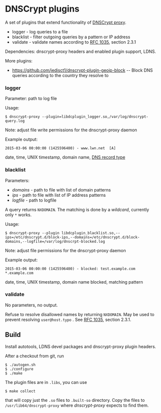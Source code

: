 DNSCrypt plugins
================

A set of plugins that extend functionality of [DNSCrypt proxy](https://dnscrypt.org).

* logger - log queries to a file
* blacklist - filter outgoing queries by a pattern or IP address
* validate - validate names according to [RFC 1035](https://www.rfc-editor.org/rfc/rfc1035.txt), section 2.3.1

Dependencies: dnscrypt-proxy headers and enabled plugin support, LDNS.

More plugins:
* https://github.com/jedisct1/dnscrypt-plugin-geoip-block -- Block DNS queries according to the country they resolve to

### logger
Parameter: path to log file

Usage:
```shell
$ dnscrypt-proxy --plugin=libdcplugin_logger.so,/var/log/dnscrypt-query.log
```

Note: adjust file write permissions for the dnscrypt-proxy daemon

Example output:
```
2015-03-06 00:00:00 (1425596400) - www.lwn.net  [A]
```

date, time, UNIX timestamp, domain name, [DNS record type](https://en.wikipedia.org/wiki/List_of_DNS_record_types)

### blacklist
Parameters:
* *domains* - path to file with list of domain patterns
* *ips* - path to file with list of IP address patterns
* *logfile* - path to logfile

A query returns `NXDOMAIN`. The matching is done by a *wildcard*, currently only `*` works.

Usage:

```shell
$ dnscrypt-proxy --plugin libdcplugin_blacklist.so,--ips=/etc/dnscrypt.d/block-ips,--domains=/etc/dnscrypt.d/block-domains,--logfile=/var/log/dnscrpt-blocked.log

```
Note: adjust file permissions for the dnscrypt-proxy daemon

Example output:
```
2015-03-06 00:00:00 (1425596400) - blocked: test.example.com *.example.com
```
date, time, UNIX timestamp, domain name blocked, matching pattern

### validate
No parameters, no output.

Refuse to resolve disallowed names by returning `NXDOMAIN`. May be used to
prevent resolving `user@host.typo` . See [RFC 1035](https://www.rfc-editor.org/rfc/rfc1035.txt), section 2.3.1.

Build
-----

Install autotools, LDNS devel packages and dnscrypt-proxy plugin headers.

After a checkout from git, run
```shell
$ ./autogen.sh
$ ./configure
$ ./make
```

The plugin files are in `.libs`, you can use
```
$ make collect
```

that will copy just the `.so` files to `.built-so` directory. Copy the files to
`/usr/lib64/dnscrypt-proxy` where *dnscrypt-proxy* expects to find them.
